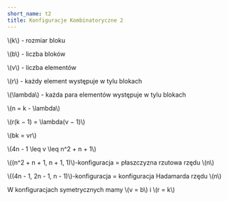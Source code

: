 ```yaml
---
short_name: t2
title: Konfiguracje Kombinatoryczne 2
---
```

<p>\(k\) - rozmiar bloku</p>
<p>\(b\) - liczba bloków</p>
<p>\(v\) - liczba elementów</p>
<p>\(r\) - każdy element występuje w tylu blokach
<p>\(\lambda\) - każda para elementów występuje w tylu blokach
<p>\(n = k - \lambda\)
<p>\(r(k − 1) = \lambda(v − 1)\)</p>
<p>\(bk = vr\)</p>
<p>\(4n - 1 \leq v \leq n^2 + n + 1\)</p>
<p>\((n^2 + n + 1, n + 1, 1)\)-konfiguracja = płaszczyzna rzutowa rzędu \(n\)
<p>\((4n - 1, 2n - 1, n - 1)\)-konfiguracja = konfiguracja Hadamarda rzędu \(n\)
<p>W konfiguracjach symetrycznych mamy \(v = b\) i \(r = k\)</p>

